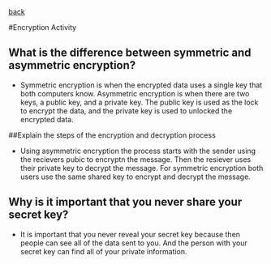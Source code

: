 [back](journal/index.md)

#Encryption Activity

## What is the difference between symmetric and asymmetric encryption?

- Symmetric encryption is when the encrypted data uses a single key that both computers know. Asymmetric encryption is when there are two keys, a public key, and a private key. The public key is used as the lock to encrypt the data, and the private key is used to unlocked the encrypted data.

##Explain the steps of the encryption and decryption process

- Using asymmetric encryption the process starts with the sender using the recievers pubic to encryptn the message. Then the resiever uses their private key to decrypt the message. For symmetric encryption both users use the same shared key to encrypt and decrypt the message.

## Why is it important that you never share your secret key?

- It is important that you never reveal your secret key because then people can see all of the data sent to you. And the person with your secret key can find all of your private information.
